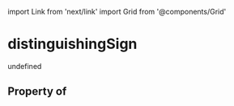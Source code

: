 import Link from 'next/link'
import Grid from '@components/Grid'

# distinguishingSign

undefined

## Property of



